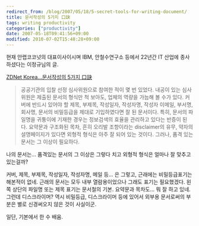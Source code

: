 ```yaml
---
redirect_from: /blog/2007/05/18/5-secret-tools-for-writing-document/
title: 문서작성의 5가지 口訣
tags: writing productivity
categories: ["productivity"]
date: 2007-05-18T09:41:56+09:00
modified: 2010-07-02T15:48:28+09:00
---
```

현재 안랩코코넛의 대표이사이시며 IBM, 안철수연구소 등에서 22년간 IT 산업에
종사하셨다는 이정규님의 글.

[ZDNet Korea...문서작성의 5가지 口訣](http://www.zdnet.co.kr/itbiz/column/opinion/0,39033676,39157651,00.htm)

> 공공기관의 입찰 선정 심사위원으로 참여한 적이 몇 번 있었다. 내공이 있는
> 심사위원은 제출된 문서의 형식만 척 보아도, 업체의 역량을 가늠해 볼 수가
> 있다. 커버에 반드시 있어야 할 제목, 부제목, 작성일자, 작성자명, 작성자
> 이메일, 부서명, 회사명, 문서의 비밀등급을 제대로 기입하였다면 잘 된
> 문서이다. 특히, 문서의 파일명을 귀퉁이에 기재한 경우는 정보검색의 효율을
> 관리하고 있다는 반증이 된다. 요약문과 구조화된 목차, 흔히 오리발
> 조항이라는 disclaimer의 유무, 약자의 설명페이지가 있다면 외형적 형식은
> 아주 잘 되어 있는 것이다. 그러나, 품격 있는 문서는 그 이상이 필요하다.

나의 문서는... 품격있는 문서의 그 이상은 그렇다 치고 외형적 형식은 얼마나
잘 맞추고 있는걸까?

커버, 제목, 부제목, 작성일자, 작성자명, 메일 등... 은 그렇고, 근래에는
비밀등급표기는 해본적이 없네. 근래의 문서는 모두 내부 열람용이었으나
그래도 표기는 필요했겠다. 왼쪽 상단의 파일명 또는 제목 표기는 문서철의
기본. 요약문과 목차도... 뭐 잘 하고 있네.
그런데 디스크라이머? 역시 비밀등급, 디스크라이머 등에 있어서 외부용
문서로써의 부분은 별로 신경써오지 않은 것이 사실이군.

일단, 기본에서 한 수 배움.

